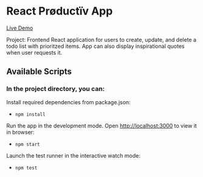 # React Prøductïv App

[Live Demo](https://productiv-zhl.netlify.app)

Project: Frontend React application for users to create, update, and delete a todo list with prioritzed items. App can also display inspirational quotes when user requests it.

## Available Scripts

### In the project directory, you can:

Install required dependencies from package.json:

- `npm install`

Run the app in the development mode. Open [http://localhost:3000](http://localhost:3000) to view it in browser:

 - `npm start`

Launch the test runner in the interactive watch mode:

- `npm test`
